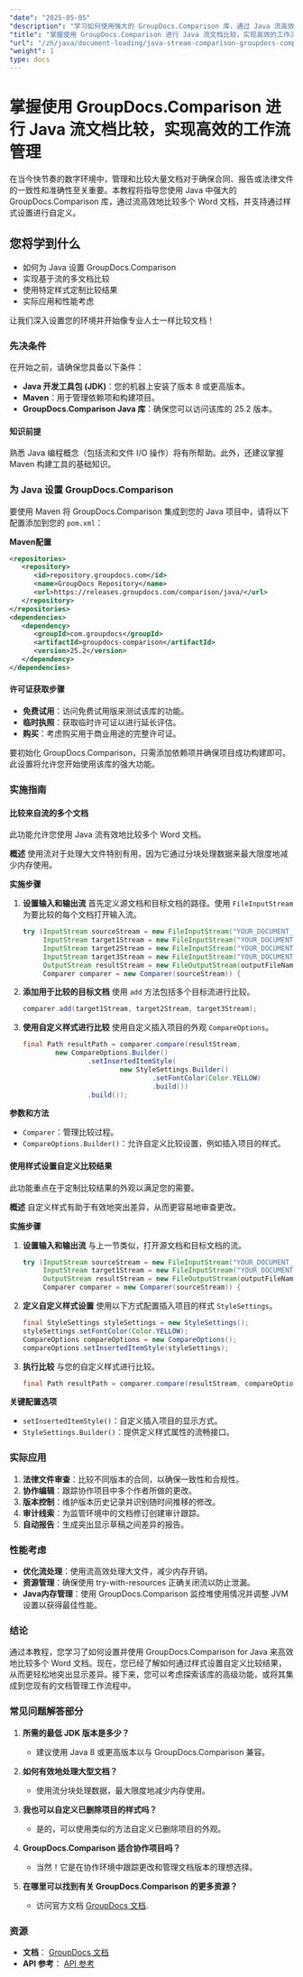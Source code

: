 ```yaml
---
"date": "2025-05-05"
"description": "学习如何使用强大的 GroupDocs.Comparison 库，通过 Java 流高效地比较 Word 文档。掌握基于流的比较方法并自定义样式。"
"title": "掌握使用 GroupDocs.Comparison 进行 Java 流文档比较，实现高效的工作流管理"
"url": "/zh/java/document-loading/java-stream-comparison-groupdocs-comparison/"
"weight": 1
type: docs
---
```

# 掌握使用 GroupDocs.Comparison 进行 Java 流文档比较，实现高效的工作流管理

在当今快节奏的数字环境中，管理和比较大量文档对于确保合同、报告或法律文件的一致性和准确性至关重要。本教程将指导您使用 Java 中强大的 GroupDocs.Comparison 库，通过流高效地比较多个 Word 文档，并支持通过样式设置进行自定义。

## 您将学到什么
- 如何为 Java 设置 GroupDocs.Comparison
- 实现基于流的多文档比较
- 使用特定样式定制比较结果
- 实际应用和性能考虑

让我们深入设置您的环境并开始像专业人士一样比较文档！

### 先决条件
在开始之前，请确保您具备以下条件：
- **Java 开发工具包 (JDK)**：您的机器上安装了版本 8 或更高版本。
- **Maven**：用于管理依赖项和构建项目。
- **GroupDocs.Comparison Java 库**：确保您可以访问该库的 25.2 版本。

#### 知识前提
熟悉 Java 编程概念（包括流和文件 I/O 操作）将有所帮助。此外，还建议掌握 Maven 构建工具的基础知识。

### 为 Java 设置 GroupDocs.Comparison
要使用 Maven 将 GroupDocs.Comparison 集成到您的 Java 项目中，请将以下配置添加到您的 `pom.xml`：

**Maven配置**
```xml
<repositories>
   <repository>
      <id>repository.groupdocs.com</id>
      <name>GroupDocs Repository</name>
      <url>https://releases.groupdocs.com/comparison/java/</url>
   </repository>
</repositories>
<dependencies>
   <dependency>
      <groupId>com.groupdocs</groupId>
      <artifactId>groupdocs-comparison</artifactId>
      <version>25.2</version>
   </dependency>
</dependencies>
```

#### 许可证获取步骤
- **免费试用**：访问免费试用版来测试该库的功能。
- **临时执照**：获取临时许可证以进行延长评估。
- **购买**：考虑购买用于商业用途的完整许可证。

要初始化 GroupDocs.Comparison，只需添加依赖项并确保项目成功构建即可。此设置将允许您开始使用该库的强大功能。

### 实施指南
#### 比较来自流的多个文档
此功能允许您使用 Java 流有效地比较多个 Word 文档。

**概述**
使用流对于处理大文件特别有用，因为它通过分块处理数据来最大限度地减少内存使用。

**实施步骤**
1. **设置输入和输出流**
   首先定义源文档和目标文档的路径。使用 `FileInputStream` 为要比较的每个文档打开输入流。
   ```java
   try (InputStream sourceStream = new FileInputStream("YOUR_DOCUMENT_DIRECTORY/SOURCE_WORD");
        InputStream target1Stream = new FileInputStream("YOUR_DOCUMENT_DIRECTORY/TARGET1_WORD");
        InputStream target2Stream = new FileInputStream("YOUR_DOCUMENT_DIRECTORY/TARGET2_WORD");
        InputStream target3Stream = new FileInputStream("YOUR_DOCUMENT_DIRECTORY/TARGET3_WORD");
        OutputStream resultStream = new FileOutputStream(outputFileName);
        Comparer comparer = new Comparer(sourceStream)) {
   ```

2. **添加用于比较的目标文档**
   使用 `add` 方法包括多个目标流进行比较。
   ```java
   comparer.add(target1Stream, target2Stream, target3Stream);
   ```

3. **使用自定义样式进行比较**
   使用自定义插入项目的外观 `CompareOptions`。
   ```java
   final Path resultPath = comparer.compare(resultStream,
           new CompareOptions.Builder()
                   .setInsertedItemStyle(
                           new StyleSettings.Builder()
                                   .setFontColor(Color.YELLOW)
                                   .build())
                   .build());
   ```

**参数和方法**
- `Comparer`：管理比较过程。
- `CompareOptions.Builder()`：允许自定义比较设置，例如插入项目的样式。

#### 使用样式设置自定义比较结果
此功能重点在于定制比较结果的外观以满足您的需要。

**概述**
自定义样式有助于有效地突出差异，从而更容易地审查更改。

**实施步骤**
1. **设置输入和输出流**
   与上一节类似，打开源文档和目标文档的流。
   ```java
   try (InputStream sourceStream = new FileInputStream("YOUR_DOCUMENT_DIRECTORY/SOURCE_WORD");
        InputStream target1Stream = new FileInputStream("YOUR_DOCUMENT_DIRECTORY/TARGET_WORD");
        OutputStream resultStream = new FileOutputStream(outputFileName);
        Comparer comparer = new Comparer(sourceStream)) {
   ```

2. **定义自定义样式设置**
   使用以下方式配置插入项目的样式 `StyleSettings`。
   ```java
   final StyleSettings styleSettings = new StyleSettings();
   styleSettings.setFontColor(Color.YELLOW);
   CompareOptions compareOptions = new CompareOptions();
   compareOptions.setInsertedItemStyle(styleSettings);
   ```

3. **执行比较**
   与您的自定义样式进行比较。
   ```java
   final Path resultPath = comparer.compare(resultStream, compareOptions);
   ```

**关键配置选项**
- `setInsertedItemStyle()`：自定义插入项目的显示方式。
- `StyleSettings.Builder()`：提供定义样式属性的流畅接口。

### 实际应用
1. **法律文件审查**：比较不同版本的合同，以确保一致性和合规性。
2. **协作编辑**：跟踪协作项目中多个作者所做的更改。
3. **版本控制**：维护版本历史记录并识别随时间推移的修改。
4. **审计线索**：为监管环境中的文档修订创建审计跟踪。
5. **自动报告**：生成突出显示草稿之间差异的报告。

### 性能考虑
- **优化流处理**：使用流高效处理大文件，减少内存开销。
- **资源管理**：确保使用 try-with-resources 正确关闭流以防止泄漏。
- **Java内存管理**：使用 GroupDocs.Comparison 监控堆使用情况并调整 JVM 设置以获得最佳性能。

### 结论
通过本教程，您学习了如何设置并使用 GroupDocs.Comparison for Java 来高效地比较多个 Word 文档。现在，您已经了解如何通过样式设置自定义比较结果，从而更轻松地突出显示差异。接下来，您可以考虑探索该库的高级功能，或将其集成到您现有的文档管理工作流程中。

### 常见问题解答部分
1. **所需的最低 JDK 版本是多少？**
   - 建议使用 Java 8 或更高版本以与 GroupDocs.Comparison 兼容。

2. **如何有效地处理大型文档？**
   - 使用流分块处理数据，最大限度地减少内存使用。

3. **我也可以自定义已删除项目的样式吗？**
   - 是的，可以使用类似的方法自定义已删除项目的外观。

4. **GroupDocs.Comparison 适合协作项目吗？**
   - 当然！它是在协作环境中跟踪更改和管理文档版本的理想选择。

5. **在哪里可以找到有关 GroupDocs.Comparison 的更多资源？**
   - 访问官方文档 [GroupDocs 文档](https://docs。groupdocs.com/comparison/java/).

### 资源
- **文档**： [GroupDocs 文档](https://docs.groupdocs.com/comparison/java/)
- **API 参考**： [API 参考](https://www.groupdocs.com/content/reports/documentation/api-reference/groupdocs-comparison-for-java-api)